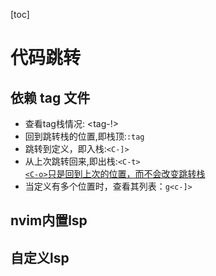 [toc]

# 代码跳转
## 依赖 tag 文件
* 查看tag栈情况: <tag-!>
* 回到跳转栈的位置,即栈顶:`:tag`
* 跳转到定义，即入栈:`<C-]>`
* 从上次跳转回来,即出栈:`<C-t>`  
<u>`<C-o>`只是回到上次的位置，而不会改变跳转栈</u>
* 当定义有多个位置时，查看其列表：`g<c-]>`
## nvim内置lsp
## 自定义lsp
